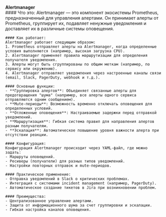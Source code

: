 **Alertmanager**  
    #### Что это:
    Alertmanager — это компонент экосистемы Prometheus, предназначенный для управления алертами. Он принимает алерты от Prometheus, группирует их, подавляет ненужные уведомления и доставляет их в различные системы оповещения.
    
    #### Как работает:
    Alertmanager работает следующим образом:
    1. Prometheus отправляет алерты на Alertmanager, когда определенные условия выполняются (например, высокая загрузка CPU).
    2. Alertmanager применяет правила маршрутизации для определения получателя уведомления.
    3. Алерты могут быть сгруппированы по общим меткам (например, по сервису или окружению).
    4. Alertmanager отправляет уведомления через настроенные каналы связи (email, Slack, PagerDuty, webhook и т.д.).
    
    #### Основные функции:
    - **Группировка алертов**: Объединяет связанные алерты для предотвращения "шума" (например, все алерты одного сервиса отправляются одним сообщением).
    - **Mute-периоды**: Возможность временно отключать оповещения для определенных условий.
    - **Отложенные оповещения**: Настраиваемые задержки перед отправкой уведомлений.
    - **Маршрутизация**: Гибкая система правил для направления алертов разным получателям.
    - **Эскалация**: Автоматическое повышение уровня важности алерта при отсутствии реакции.
    
    #### Конфигурация:
    Конфигурация Alertmanager происходит через YAML-файл, где можно задать:
    - Маршруты оповещений.
    - Ресиверы (получатели) для разных типов уведомлений.
    - Настройки повторных отправок и mute-периодов.
    
    #### Практическое применение:
    - Отправка уведомлений в Slack о критических проблемах.
    - Интеграция с системами incident management (например, PagerDuty).
    - Автоматическое создание тикетов в Jira при возникновении проблем.
    
    #### Преимущества:
    - Централизованное управление алертами.
    - Защита от информационного шума за счет группировки и эскалации.
    - Гибкая настройка каналов оповещения.
